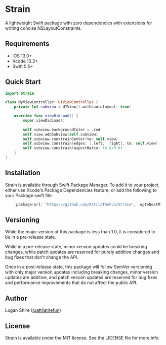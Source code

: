 # Strain

A lightweight Swift package with zero dependencies with extensions for writing concise NSLayoutConstraints.

## Requirements

- iOS 13.0+
- Xcode 13.2+
- Swift 5.5+

## Quick Start

```swift
import Strain

class MyViewController: UIViewController {
    private let subview = UIView().with(autolayout: true)

    override func viewDidLoad() {
        super.viewDidLoad()
        
        self.subview.backgroundColor = .red
        self.view.addSubview(self.subview)
        self.subview.constrainCenter(to: self.view)
        self.subview.constrain(edges: [.left, .right], to: self.view)
        self.subview.constrain(aspectRatio: 16.0/9.0)
    }
}
```

## Installation

Strain is available through Swift Package Manager.
To add it to your project, either use Xcode's Package Dependencies feature, 
or add the following to your Package.swift file:

```swift
    .package(url: "https://github.com/AttilaTheFun/Strain", .upToNextMinor(from: "0.1.0")),
```

## Versioning

While the major version of this package is less than 1.0, it is considered to be in a pre-release state.

While in a pre-release state, minor version updates could be breaking changes, 
while patch updates are reserved for purely additive changes and bug fixes that don't change the API.

Once in a post-release state, this package will follow SemVer versioning with only major version updates including
breaking changes, minor version updates are additive, and patch version updates are reserved for bug fixes and 
performance improvements that do not affect the public API.  

## Author

Logan Shire ([@attilathefun](https://github.com/attilathefun))

## License

Strain is available under the MIT license. See the LICENSE file for more info.
